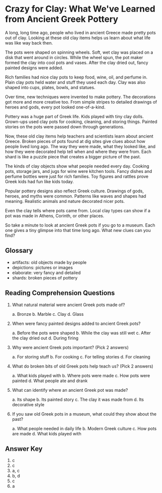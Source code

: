 # Crazy for Clay: What We've Learned from Ancient Greek Pottery

A long, long time ago, people who lived in ancient Greece made pretty pots out of clay. Looking at these old clay items helps us learn about what life was like way back then.

The pots were shaped on spinning wheels. Soft, wet clay was placed on a disk that went around in circles. While the wheel spun, the pot maker formed the clay into cool pots and vases. After the clay dried out, fancy painted designs were added.

Rich families had nice clay pots to keep food, wine, oil, and perfume in. Plain clay pots held water and stuff they used each day. Clay was also shaped into cups, plates, bowls, and statues.

Over time, new techniques were invented to make pottery. The decorations got more and more creative too. From simple stripes to detailed drawings of heroes and gods, every pot looked one-of-a-kind.

Pottery was a huge part of Greek life. Kids played with tiny clay dolls. Grown-ups used clay pots for cooking, cleaning, and storing things. Painted stories on the pots were passed down through generations.

Now, these old clay items help teachers and scientists learn about ancient Greece. Broken pieces of pots found at dig sites give clues about how people lived long ago. The way they were made, what they looked like, and how they were decorated help tell when and where they were from. Each shard is like a puzzle piece that creates a bigger picture of the past.

The kinds of clay objects show what people needed every day. Cooking pots, storage jars, and jugs for wine were kitchen tools. Fancy dishes and perfume bottles were just for rich families. Toy figures and rattles prove Greek kids had fun like kids today.

Popular pottery designs also reflect Greek culture. Drawings of gods, heroes, and myths were common. Patterns like waves and shapes had meaning. Realistic animals and nature decorated nicer pots.

Even the clay tells where pots came from. Local clay types can show if a pot was made in Athens, Corinth, or other places.

So take a minute to look at ancient Greek pots if you go to a museum. Each one gives a tiny glimpse into that time long ago. What new clues can you find?

## Glossary

- artifacts: old objects made by people
- depictions: pictures or images
- elaborate: very fancy and detailed
- shards: broken pieces of pottery

## Reading Comprehension Questions

1. What natural material were ancient Greek pots made of?

   a. Bronze
   b. Marble
   c. Clay
   d. Glass

2. When were fancy painted designs added to ancient Greek pots?

   a. Before the pots were shaped
   b. While the clay was still wet
   c. After the clay dried out
   d. During firing

3. Why were ancient Greek pots important? (Pick 2 answers)

   a. For storing stuff
   b. For cooking
   c. For telling stories
   d. For cleaning

4. What do broken bits of old Greek pots help teach us? (Pick 2 answers)

   a. What kids played with
   b. Where pots were made
   c. How pots were painted
   d. What people ate and drank

5. What can identify where an ancient Greek pot was made?

   a. Its shape
   b. Its painted story
   c. The clay it was made from
   d. Its decorative style

6. If you saw old Greek pots in a museum, what could they show about the past?

   a. What people needed in daily life
   b. Modern Greek culture
   c. How pots are made
   d. What kids played with

## Answer Key

1. c
2. c
3. a, c
4. b, d
5. c
6. a
